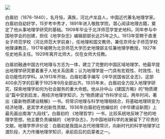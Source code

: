 ![](https://s2.loli.net/2022/08/31/6DSx7fVWhnCb2ck.png)

白眉初（1876-1940），名月恒，满族，河北卢龙县人，中国近代著名地理学家。白眉初自幼好学，15岁考中秀才，1891年进入敬胜学院，潜心阅读地理古籍，奠定了他从事地理学研究的基础。1909年毕业于北洋师范学堂史地科。同年参与中国地学会的创建，担任《地学杂志》编辑部部长达25年之久。1913年受聘于直隶女子师范学校（河北师范大学前身），任地理和国文教师，兼任京师女子师范学校地理课教员，1917年被聘为北京师范大学历史地理部主任兼地理学教授，1927年任史地系主任。1929年离开北师大，仅在女师大任教。

白眉初融通中国古代地理与方志为一体，建立了完整的中国区域地理学。他最早提出地理学研究要着重于人地关系因素；认为地理学是一门具有宏观性、时效性、社会功能性的学科。从1913年开始，白眉初着手编写《中华民国省区全志》，这部400余万字的巨著于1925年9月全部出齐。1935年末，白眉初全力投入地理学研究，探索地理学如何为社会服务的重大命题。他从孙中山《建国方略》的“物质建设”篇中受到启发，用经济地理学知识，为“物质建设”作科学论证。两年时间，著出《最新物质建设精解》一书。将常识地理与科学地理相结合，将基础地理转变为经济地理，是其学术创新性贡献。1936年白眉初在他编绘的《中华建设新图》上最先画出南海“九段线”。白眉初的 《地理哲学》一书，比较系统地反映了他的地理学思想。他主要负责编辑的 《地学杂志》，为中国地球科学的发展留下了珍贵的文献。地理学界评价说：白眉初是我国从古代地理常识，向新时代的科学地理学过渡阶段，大力传播地理学知识，承前启后的启蒙者之一。